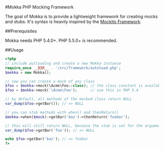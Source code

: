 #Mokka PHP Mocking Framework

The goal of Mokka is to provide a lightweight framework for creating mocks and stubs. It's syntax is heavily inspired by the [Mockito Framework](https://code.google.com/p/mockito/).

##Prerequisites

Mokka needs PHP 5.4.0+. PHP 5.5.0+ is recommended.

##Usage

```php
<?php 
// include autloading and create a new Mokka instance
require_once __DIR__ . '/src/framework/autoload.php';
$mokka = new Mokka();

// now you can create a mock of any class
$foo = $mokka->mock(\Acme\Foo::class); // the class constant is available since PHP 5.5
$foo = $mokka->mock('\Acme\Foo');      // use this in PHP 5.4

// by default, all methods of the mocked class return NULL
var_dump($foo->getBar()); // => NULL

// you can stub methods with when() and thenReturn()
$mokka->when($mock)->getBar('baz')->thenReturn('foobar');

// this will still return NULL, because the stub is set for the argument 'baz' only
var_dump($foo->getBar('foo')); // => NULL

echo $foo->getBar('baz'); // => foobar
?>
```
